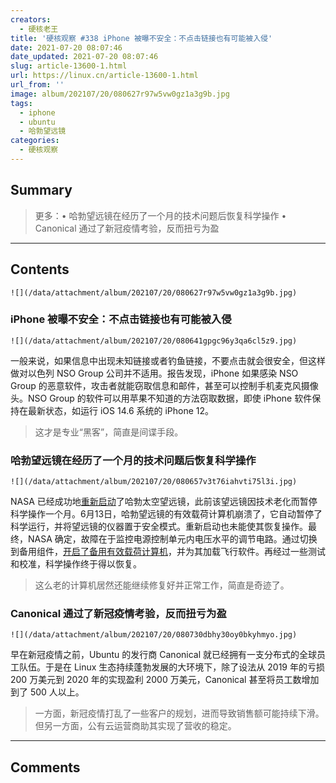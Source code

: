 ```yaml
---
creators:
  - 硬核老王
title: '硬核观察 #338 iPhone 被曝不安全：不点击链接也有可能被入侵'
date: 2021-07-20 08:07:46
date_updated: 2021-07-20 08:07:46
slug: article-13600-1.html
url: https://linux.cn/article-13600-1.html
url_from: ''
image: album/202107/20/080627r97w5vw0gz1a3g9b.jpg
tags:
  - iphone
  - ubuntu
  - 哈勃望远镜
categories:
  - 硬核观察
---
```


## Summary

> 更多：• 哈勃望远镜在经历了一个月的技术问题后恢复科学操作 • Canonical 通过了新冠疫情考验，反而扭亏为盈

***

<!-- more -->

## Contents

`![](/data/attachment/album/202107/20/080627r97w5vw0gz1a3g9b.jpg)`

### iPhone 被曝不安全：不点击链接也有可能被入侵

`![](/data/attachment/album/202107/20/080641gpgc96y3qa6cl5z9.jpg)`

一般来说，如果信息中出现未知链接或者钓鱼链接，不要点击就会很安全，但这样做对以色列 NSO Group 公司并不适用。报告发现，iPhone 如果感染 NSO Group 的恶意软件，攻击者就能窃取信息和邮件，甚至可以控制手机麦克风摄像头。NSO Group 的软件可以用苹果不知道的方法窃取数据，即使 iPhone 软件保持在最新状态，如运行 iOS 14.6 系统的 iPhone 12。

> 
> 这才是专业“黑客”，简直是间谍手段。
> 
> 
> 

### 哈勃望远镜在经历了一个月的技术问题后恢复科学操作

`![](/data/attachment/album/202107/20/080657v3t76iahvti75l3i.jpg)`

NASA 已经成功地[重新启动](https://www.nasa.gov/feature/goddard/2021/operations-underway-to-restore-payload-computer-on-nasas-hubble-space-telescope)了哈勃太空望远镜，此前该望远镜因技术老化而暂停科学操作一个月。6月13日，哈勃望远镜的有效载荷计算机崩溃了，它自动暂停了科学运行，并将望远镜的仪器置于安全模式。重新启动也未能使其恢复操作。最终，NASA 确定，故障在于监控电源控制单元内电压水平的调节电路。通过切换到备用组件，[开启了备用有效载荷计算机](https://www.zdnet.com/article/nasa-has-just-fixed-the-mysterious-computer-problem-with-its-famous-space-telescope/)，并为其加载飞行软件。再经过一些测试和校准，科学操作终于得以恢复。

> 
> 这么老的计算机居然还能继续修复好并正常工作，简直是奇迹了。
> 
> 
> 

### Canonical 通过了新冠疫情考验，反而扭亏为盈

`![](/data/attachment/album/202107/20/080730dbhy30oy0bkyhmyo.jpg)`

早在新冠疫情之前，Ubuntu 的发行商 Canonical 就已经拥有一支分布式的全球员工队伍。于是在 Linux 生态持续蓬勃发展的大环境下，除了设法从 2019 年的亏损 200 万美元到 2020 年的实现盈利 2000 万美元，Canonical 甚至将员工数增加到了 500 人以上。

> 
> 一方面，新冠疫情打乱了一些客户的规划，进而导致销售额可能持续下滑。但另一方面，公有云运营商助其实现了营收的稳定。
> 
> 
>

***

## Comments
